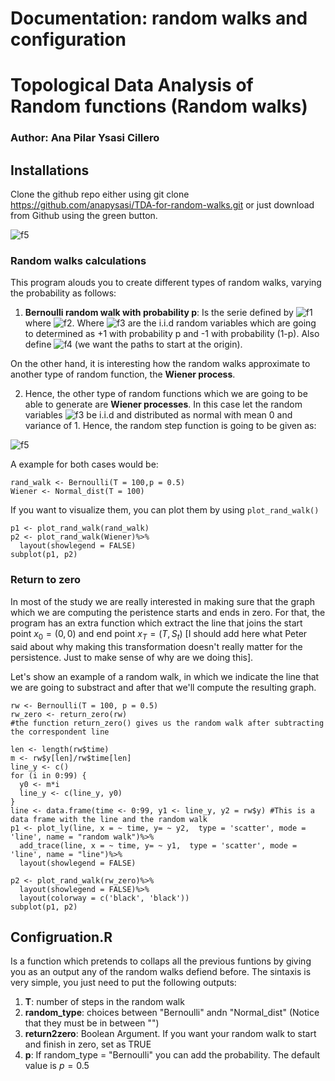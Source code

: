 # Documentation: random walks and configuration


# Topological Data Analysis of Random functions (Random walks)
### Author: Ana Pilar Ysasi Cillero


## Installations

Clone the github repo either using git clone <https://github.com/anapysasi/TDA-for-random-walks.git> or just download from Github using the green button.

![f5]

### Random walks calculations

This program alouds you to create different types of random walks, varying the probability as follows:  

1. __Bernoulli random walk with probability p__: Is the serie defined by ![f1] where  ![f2]. Where  ![f3] are the i.i.d random variables which are going to determined as +1 with probability p and -1 with probability (1-p). Also define  ![f4] (we want the paths to start at the origin). 

[f1]: http://chart.apis.google.com/chart?cht=tx&chl=\\{S_{n}\\}
[f2]: http://chart.apis.google.com/chart?cht=tx&chl=S_n=\\sum_{i=1}^{n}Z_n
[f3]: http://chart.apis.google.com/chart?cht=tx&chl=Z_n
[f4]: http://chart.apis.google.com/chart?cht=tx&chl=Z_0=0 
[f5]: http://chart.apis.google.com/chart?cht=tx&chl=S_n(t)=\\frac{1}{\sqrt{T}}\\sum_{1\\leq{k}\\leq{T}}Z_k,\\quad\{T}\\in\\mathbb{N} 

On the other hand, it is interesting how the random walks approximate to another type of random function, the __Wiener process__. 

2. Hence, the other type of random functions which we are going to be able to generate are __Wiener processes__. In this case let the random variables ![f3] be i.i.d and distributed as normal with mean 0 and variance of 1. Hence, the random step function is going to be given as: 

![f5]

A example for both cases would be:

```{r, echo=TRUE}
rand_walk <- Bernoulli(T = 100,p = 0.5)
Wiener <- Normal_dist(T = 100)
```

If you want to visualize them, you can plot them by using ```plot_rand_walk()```
```{r, echo=TRUE}
p1 <- plot_rand_walk(rand_walk) 
p2 <- plot_rand_walk(Wiener)%>%
  layout(showlegend = FALSE)
subplot(p1, p2)
```


### Return to zero

In most of the study we are really interested in making sure that the graph which we are computing the peristence starts and ends in zero. For that, the program has an extra function which extract the line that joins the start point $x_0 =(0,0)$ and end point $x_T = (T,S_t)$ [I should add here what Peter said about why making this transformation doesn't really matter for the persistence. Just to make sense of why are we doing this]. 

Let's show an example of a random walk, in which we indicate the line that we are going to substract and after that we'll compute the resulting graph.

```{r, echo=TRUE}
rw <- Bernoulli(T = 100, p = 0.5)
rw_zero <- return_zero(rw)
#the function return_zero() gives us the random walk after subtracting the correspondent line
```
```{r, echo=FALSE}
len <- length(rw$time)
m <- rw$y[len]/rw$time[len]
line_y <- c()
for (i in 0:99) {
  y0 <- m*i
  line_y <- c(line_y, y0)
}
line <- data.frame(time <- 0:99, y1 <- line_y, y2 = rw$y) #This is a data frame with the line and the random walk
p1 <- plot_ly(line, x = ~ time, y= ~ y2,  type = 'scatter', mode = 'line', name = "random walk")%>%
  add_trace(line, x = ~ time, y= ~ y1,  type = 'scatter', mode = 'line', name = "line")%>%
  layout(showlegend = FALSE)

p2 <- plot_rand_walk(rw_zero)%>%
  layout(showlegend = FALSE)%>%
  layout(colorway = c('black', 'black')) 
subplot(p1, p2)
```


## Configruation.R

Is a function which pretends to collaps all the previous funtions by giving you as an output any of the random walks defiend before. The sintaxis is very simple, you just need to put the following outputs:


1. __T__: number of steps in the random walk
2. __random_type__: choices between "Bernoulli" andn "Normal_dist" (Notice that they must be in between "")
3. __return2zero__: Boolean Argument. If you want your random walk to start and finish in zero, set as TRUE
4. __p__: If random_type = "Bernoulli" you can add the probability. The default value is $p=0.5$
